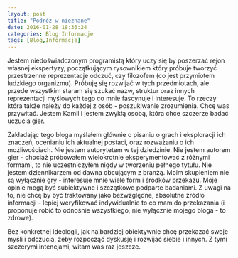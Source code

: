 ```yaml
---
layout: post
title: "Podróż w nieznane"
date: 2016-01-28 18:36:24
categories: Blog Informacje
tags: [Blog,Informacje]
---
```


Jestem niedoświadczonym programistą który uczy się by poszerzać rejon własnej ekspertyzy, początkującym rysownikiem który próbuje tworzyć przestrzenne reprezentacje odczuć, czy filozofem (co jest przymiotem ludzkiego organizmu). Próbuję się rozwijać w tych przedmiotach, ale przede wszystkim staram się szukać nazw, struktur oraz innych reprezentacji myślowych tego co mnie fascynuje i interesuje. To rzeczy która także należy do każdej z osób - poszukiwanie zrozumienia. Chcę was przywitać. Jestem Kamil i jestem zwykłą osobą, która chce szczerze badać uczucia gier.

Zakładając tego bloga myślałem głównie o pisaniu o grach i eksploracji ich znaczeń, ocenianiu ich aktualnej postaci, oraz rozważaniu o ich możliwościach. Nie jestem autorytetem w tej dziedzinie. Nie jestem autorem gier - chociaż próbowałem wielokrotnie eksperymentować z różnymi formami, to nie uczestniczyłem nigdy w tworzeniu pełnego tytułu. Nie jestem dziennikarzem od dawna obcującym z branżą. Moim skupieniem nie są wyłącznie gry - interesuje mnie wiele form i środków przekazu. Moje opinie mogą być subiektywne i szczątkowo podparte badaniami. Z uwagi na to, nie chcę by być traktowany jako bezwzględne, absolutne źródło informacji - lepiej weryfikować indywidualnie to co mam do przekazania (i proponuje robić to odnośnie wszystkiego, nie wyłącznie mojego bloga - to zdrowe).

Bez konkretnej ideologii, jak najbardziej obiektywnie chcę przekazać swoje myśli i odczucia, żeby rozpocząć dyskusję i rozwijać siebie i innych. Z tymi szczerymi intencjami, witam was raz jeszcze.
